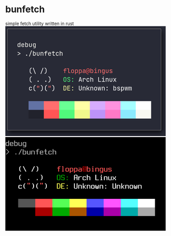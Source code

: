 # bunfetch
simple fetch utility written in rust
![Image](img/bunfetch.png "bunfetch running in a standard terminal, dracula colorscheme")
![Image](img/bunfetch-tty.png "bunfetch running in a text-mode tty")
